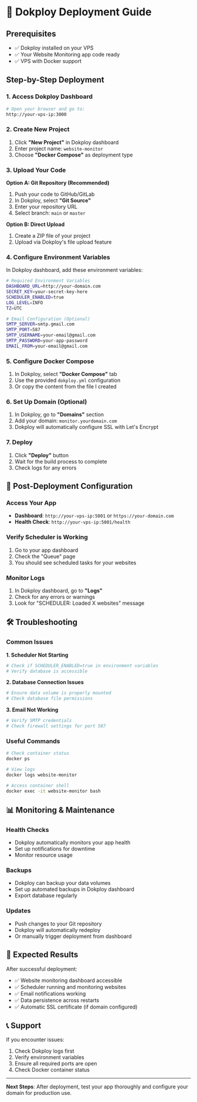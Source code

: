 # 🚀 Dokploy Deployment Guide

## Prerequisites
- ✅ Dokploy installed on your VPS
- ✅ Your Website Monitoring app code ready
- ✅ VPS with Docker support

## Step-by-Step Deployment

### 1. **Access Dokploy Dashboard**
```bash
# Open your browser and go to:
http://your-vps-ip:3000
```

### 2. **Create New Project**
1. Click **"New Project"** in Dokploy dashboard
2. Enter project name: `website-monitor`
3. Choose **"Docker Compose"** as deployment type

### 3. **Upload Your Code**
**Option A: Git Repository (Recommended)**
1. Push your code to GitHub/GitLab
2. In Dokploy, select **"Git Source"**
3. Enter your repository URL
4. Select branch: `main` or `master`

**Option B: Direct Upload**
1. Create a ZIP file of your project
2. Upload via Dokploy's file upload feature

### 4. **Configure Environment Variables**
In Dokploy dashboard, add these environment variables:

```bash
# Required Environment Variables
DASHBOARD_URL=http://your-domain.com
SECRET_KEY=your-secret-key-here
SCHEDULER_ENABLED=true
LOG_LEVEL=INFO
TZ=UTC

# Email Configuration (Optional)
SMTP_SERVER=smtp.gmail.com
SMTP_PORT=587
SMTP_USERNAME=your-email@gmail.com
SMTP_PASSWORD=your-app-password
EMAIL_FROM=your-email@gmail.com
```

### 5. **Configure Docker Compose**
1. In Dokploy, select **"Docker Compose"** tab
2. Use the provided `dokploy.yml` configuration
3. Or copy the content from the file I created

### 6. **Set Up Domain (Optional)**
1. In Dokploy, go to **"Domains"** section
2. Add your domain: `monitor.yourdomain.com`
3. Dokploy will automatically configure SSL with Let's Encrypt

### 7. **Deploy**
1. Click **"Deploy"** button
2. Wait for the build process to complete
3. Check logs for any errors

## 🔧 **Post-Deployment Configuration**

### **Access Your App**
- **Dashboard**: `http://your-vps-ip:5001` or `https://your-domain.com`
- **Health Check**: `http://your-vps-ip:5001/health`

### **Verify Scheduler is Working**
1. Go to your app dashboard
2. Check the "Queue" page
3. You should see scheduled tasks for your websites

### **Monitor Logs**
1. In Dokploy dashboard, go to **"Logs"**
2. Check for any errors or warnings
3. Look for "SCHEDULER: Loaded X websites" message

## 🛠️ **Troubleshooting**

### **Common Issues**

**1. Scheduler Not Starting**
```bash
# Check if SCHEDULER_ENABLED=true in environment variables
# Verify database is accessible
```

**2. Database Connection Issues**
```bash
# Ensure data volume is properly mounted
# Check database file permissions
```

**3. Email Not Working**
```bash
# Verify SMTP credentials
# Check firewall settings for port 587
```

### **Useful Commands**
```bash
# Check container status
docker ps

# View logs
docker logs website-monitor

# Access container shell
docker exec -it website-monitor bash
```

## 📊 **Monitoring & Maintenance**

### **Health Checks**
- Dokploy automatically monitors your app health
- Set up notifications for downtime
- Monitor resource usage

### **Backups**
- Dokploy can backup your data volumes
- Set up automated backups in Dokploy dashboard
- Export database regularly

### **Updates**
- Push changes to your Git repository
- Dokploy will automatically redeploy
- Or manually trigger deployment from dashboard

## 🎯 **Expected Results**

After successful deployment:
- ✅ Website monitoring dashboard accessible
- ✅ Scheduler running and monitoring websites
- ✅ Email notifications working
- ✅ Data persistence across restarts
- ✅ Automatic SSL certificate (if domain configured)

## 📞 **Support**

If you encounter issues:
1. Check Dokploy logs first
2. Verify environment variables
3. Ensure all required ports are open
4. Check Docker container status

---

**Next Steps**: After deployment, test your app thoroughly and configure your domain for production use.